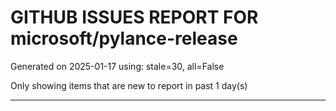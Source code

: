 
# GITHUB ISSUES REPORT FOR microsoft/pylance-release


Generated on 2025-01-17 using: stale=30, all=False


Only showing items that are new to report in past 1 day(s)


---





















